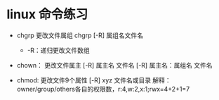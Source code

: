 # linux 命令练习

* chgrp 更改文件属组
  chgrp [-R] 属组名文件名
  * -R：递归更改文件数组
* chown： 更改文件属主
  [-R] 属主名 文件名
  [-R] 属主名：属组名 文件名

* chmod: 更改文件9个属性
  [-R] xyz 文件名或目录
  解释：owner/group/others各自的权限数，r:4,w:2,x:1;rwx=4+2+1=7




